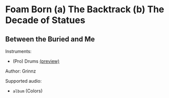 # Foam Born \(a\) The Backtrack \(b\) The Decade of Statues

## Between the Buried and Me

Instruments:

  * (Pro) Drums [(preview)](http://pages.cs.wisc.edu/~tolly/customs/?title=foam-born&artist=between-the-buried-and-me)

Author: Grinnz

Supported audio:

  * `album` (Colors)

